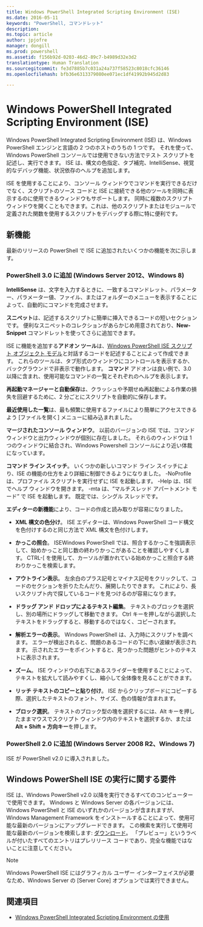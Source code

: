 ```yaml
---
title: Windows PowerShell Integrated Scripting Environment (ISE)
ms.date: 2016-05-11
keywords: "PowerShell, コマンドレット"
description: 
ms.topic: article
author: jpjofre
manager: dongill
ms.prod: powershell
ms.assetid: f156b92d-0203-46d2-89c7-b4989d32e3d2
translationtype: Human Translation
ms.sourcegitcommit: fe3d7885b7c031a24a737f58523c8018cfc36146
ms.openlocfilehash: bfb36e6313379080ee071ec1df41992b945d2d83

---
```


# Windows PowerShell Integrated Scripting Environment (ISE)
Windows PowerShell Integrated Scripting Environment (ISE) は、Windows PowerShell エンジンと言語の 2 つのホストのうちの 1 つです。 それを使って、Windows PowerShell コンソールでは使用できない方法でテスト スクリプトを記述し、実行できます。 ISE は、構文の色指定、タブ補完、IntelliSense、視覚的なデバッグ機能、状況依存のヘルプを追加します。

ISE を使用することにより、コンソール ウィンドウでコマンドを実行できるだけでなく、スクリプトのソース コードと ISE に接続できる他のツールを同時に表示するのに使用できるウィンドウもサポートします。 同時に複数のスクリプト ウィンドウを開くこともできます。これは、他のスクリプトまたはモジュールで定義された関数を使用するスクリプトをデバッグする際に特に便利です。

## 新機能
最新のリリースの PowerShell で ISE に追加されたいくつかの機能を次に示します。

### PowerShell 3.0 に追加 (Windows Server 2012、Windows 8)
**IntelliSense** は、文字を入力するときに、一致するコマンドレット、パラメーター、パラメーター値、ファイル、またはフォルダーのメニューを表示することによって、自動的にコマンドを完成させます。

**スニペット**は、記述するスクリプトに簡単に挿入できるコードの短いセクションです。 便利なスニペットのコレクションがあらかじめ用意されており、**New-Snippet** コマンドレットを使ってさらに追加できます。

ISE に機能を追加する**アドオン ツール**は、[Windows PowerShell ISE スクリプト オブジェクト モデル](https://technet.microsoft.com/en-us/library/dd819478.aspx)と対話するコードを記述することによって作成できます。 これらのツールは、タブ形式のウィンドウにコントロールを表示するか、バックグラウンドで非表示で動作します。 **コマンド** アドオンは良い例で、3.0 以降に含まれ、使用可能なコマンドの一覧とそれぞれのヘルプを表示します。

**再起動マネージャーと自動保存**は、クラッシュや予期せぬ再起動による作業の損失を回避するために、2 分ごとにスクリプトを自動的に保存します。

**最近使用した一覧**は、最も頻繁に使用するファイルにより簡単にアクセスできるよう [ファイルを開く] メニューに組み込まれました。

**マージされたコンソール ウィンドウ**。 以前のバージョンの ISE では、コマンド ウィンドウと出力ウィンドウが個別に存在しました。 それらのウィンドウは 1 つのウィンドウに結合され、Windows Powershell コンソールにより近い体裁になっています。

**コマンド ライン スイッチ**。 いくつかの新しいコマンド ライン スイッチにより、ISE の機能の仕方をより詳細に制御できるようになりました。 -NoProfile は、プロファイル スクリプトを実行せずに ISE を起動します。 -Help は、ISE でヘルプ ウィンドウを開きます。 -mta は、“マルチスレッド アパートメント モード” で ISE を起動します。 既定では、シングル スレッドです。

**エディターの新機能**により、コードの作成と読み取りが容易になりました。

-   **XML 構文の色分け**。 ISE エディターは、Windows PowerShell コード構文を色付けするのと同じ方法で XML 構文を色付けします。

-   **かっこの照合**。 ISEWindows PowerShell では、照合するかっこを強調表示して、始めかっこと同じ数の終わりかっこがあることを確認しやすくします。 CTRL-\[ を使用して、カーソルが置かれている始めかっこと照合する終わりかっこを検索します。

-   **アウトライン表示**。 左余白のプラス記号とマイナス記号をクリックして、コードのセクションを折りたたんだり、展開したりできます。 これにより、長いスクリプト内で探しているコードを見つけるのが容易になります。

-   **ドラッグ アンド ドロップによるテキスト編集**。 テキストのブロックを選択し、別の場所にドラッグして移動できます。 Ctrl キーを押しながら選択したテキストをドラッグすると、移動するのではなく、コピーされます。

-   **解析エラーの表示**。 Windows PowerShell は、入力時にスクリプトを調べます。 エラーが検出されると、問題のあるコードの下に赤い波線が表示されます。 示されたエラーをポイントすると、見つかった問題がヒントのテキストに表示されます。

-   **ズーム**。 ISE ウィンドウの右下にあるスライダーを使用することによって、テキストを拡大して読みやすくし、縮小して全体像を見ることができます。

-   **リッチ テキストのコピーと貼り付け**。 ISE からクリップボードにコピーする際、選択したテキストのフォント、サイズ、色の情報が含まれます。

-   **ブロック選択**。 テキストのブロック型の塊を選択するには、Alt キーを押したままマウスでスクリプト ウィンドウ内のテキストを選択するか、または **Alt + Shift + 方向キー**を押します。

### PowerShell 2.0 に追加 (Windows Server 2008 R2、Windows 7)
ISE が PowerShell v2.0 に導入されました。

## Windows PowerShell ISE の実行に関する要件
ISE は、Windows PowerShell v2.0 以降を実行できるすべてのコンピューターで使用できます。 Windows と Windows Server の各バージョンには、Windows PowerShell と ISE のいずれかのバージョンが含まれますが、Windows Management Framework をインストールすることによって、使用可能な最新のバージョンにアップグレードできます。 この検索を実行して使用可能な最新のバージョンを検索します: [ダウンロード](http://www.microsoft.com/en-us/search/DownloadResults.aspx?q=%22windows%20management%20framework%22%20PowerShell&sortby=Relevancy~Descending)。 「プレビュー」というラベルが付いたすべてのエントリはプレリリース コードであり、完全な機能ではないことに注意してください。

> [!NOTE]
> Windows PowerShell ISE にはグラフィカル ユーザー インターフェイスが必要なため、Windows Server の [Server Core] オプションでは実行できません。

## 関連項目
- [Windows PowerShell Integrated Scripting Environment の使用](http://technet.microsoft.com/library/cc732148.aspx)




<!--HONumber=Oct16_HO1-->


